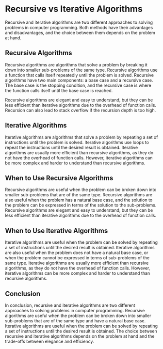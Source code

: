 # Recursive vs Iterative Algorithms

Recursive and iterative algorithms are two different approaches to solving problems in computer programming. Both methods have their advantages and disadvantages, and the choice between them depends on the problem at hand.

## Recursive Algorithms

Recursive algorithms are algorithms that solve a problem by breaking it down into smaller sub-problems of the same type. Recursive algorithms use a function that calls itself repeatedly until the problem is solved. Recursive algorithms have two main components: a base case and a recursive case. The base case is the stopping condition, and the recursive case is where the function calls itself until the base case is reached. 

Recursive algorithms are elegant and easy to understand, but they can be less efficient than iterative algorithms due to the overhead of function calls. Recursion can also lead to stack overflow if the recursion depth is too high.

## Iterative Algorithms

Iterative algorithms are algorithms that solve a problem by repeating a set of instructions until the problem is solved. Iterative algorithms use loops to repeat the instructions until the desired result is obtained. Iterative algorithms are usually more efficient than recursive algorithms, as they do not have the overhead of function calls. However, iterative algorithms can be more complex and harder to understand than recursive algorithms.

## When to Use Recursive Algorithms

Recursive algorithms are useful when the problem can be broken down into smaller sub-problems that are of the same type. Recursive algorithms are also useful when the problem has a natural base case, and the solution to the problem can be expressed in terms of the solution to the sub-problems. Recursive algorithms are elegant and easy to understand, but they can be less efficient than iterative algorithms due to the overhead of function calls.

## When to Use Iterative Algorithms

Iterative algorithms are useful when the problem can be solved by repeating a set of instructions until the desired result is obtained. Iterative algorithms are also useful when the problem does not have a natural base case, or when the problem cannot be expressed in terms of sub-problems of the same type. Iterative algorithms are usually more efficient than recursive algorithms, as they do not have the overhead of function calls. However, iterative algorithms can be more complex and harder to understand than recursive algorithms.

## Conclusion

In conclusion, recursive and iterative algorithms are two different approaches to solving problems in computer programming. Recursive algorithms are useful when the problem can be broken down into smaller sub-problems that are of the same type and have a natural base case. Iterative algorithms are useful when the problem can be solved by repeating a set of instructions until the desired result is obtained. The choice between recursive and iterative algorithms depends on the problem at hand and the trade-offs between elegance and efficiency.